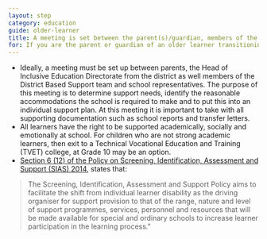 ```yaml
---
layout: step
category: education
guide: older-learner
title: A meeting is set between the parent(s)/guardian, members of the department of education and the school
for: If you are the parent or guardian of an older learner transitioning from primary to secondary school and you have gone through all of the previous steps in this guide then this information is for you
---
```

- Ideally, a meeting must be set up between parents, the Head of Inclusive Education Directorate from the district as well members of the District Based Support team and school representatives.  The purpose of this meeting is to determine support needs, identify the reasonable accommodations the school is required to make and to put this into an individual support plan.  At this meeting it is important to take with all supporting documentation such as school reports and transfer letters.
- All learners have the right to be supported academically, socially and emotionally at school. For children who are not strong academic learners, then exit to a Technical Vocational Education and Training (TVET) college, at Grade 10 may be an option.
- [Section 6 (12) of the Policy on Screening, Identification, Assessment and Support (SIAS) 2014](https://www.education.gov.za/Portals/0/Documents/Policies/SIAS%20Final%2019%20December%202014.pdf?ver=2015-02-24-131207-203), states that:

> The Screening, Identification, Assessment and Support Policy aims to facilitate the shift from individual learner disability as the driving organiser for support provision to that of the range, nature and level of support programmes, services, personnel and resources that will be made available for special and ordinary schools to increase learner participation in the learning process."